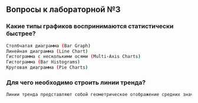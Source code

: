 ## Вопросы к лабораторной №3

### Какие типы графиков воспринимаются статистически быстрее?

```bash
Столбчатая диаграмма (Bar Graph)
Линейная диаграмма (Line Chart)
Гистограмма с несколькими осями (Multi-Axis Charts)
Гистограмма (Bar Histograms)
Круговая диаграмма (Pie Charts)
```

### Для чего необходимо строить линии тренда?

```bash
Линии тренда представляют собой геометрическое отображение средних значений анализируемых показателей, полученное с помощью какой-либо математической функции.
```